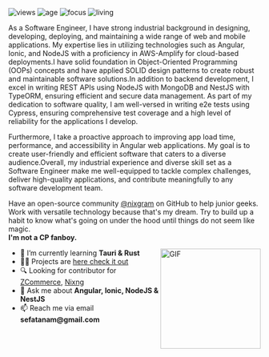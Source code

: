  
![views](https://komarev.com/ghpvc/?username=sefatanam&label=Profile%20views&color=0e75b6&style=flat)
![age](https://img.shields.io/badge/age-23-blueviolet)
![focus](https://img.shields.io/badge/focus-FullStack-critical)
![living](https://img.shields.io/badge/living-Dhaka-3c9)

As a Software Engineer, I have strong industrial background in designing, developing, deploying, and maintaining a wide range of web and mobile applications. My expertise lies in utilizing technologies such as Angular, Ionic, and NodeJS with a proficiency in AWS-Amplify for cloud-based deployments.I have solid foundation in Object-Oriented Programming (OOPs) concepts and have applied SOLID design patterns to create robust and maintainable software solutions.In addition to backend development, I excel in writing REST APIs using NodeJS with MongoDB and NestJS with TypeORM, ensuring efficient and secure data management. As part of my dedication to software quality, I am well-versed in writing e2e tests using Cypress, ensuring comprehensive test coverage and a high level of reliability for the applications I develop.

Furthermore, I take a proactive approach to improving app load time, performance, and accessibility in Angular web applications. My goal is to create user-friendly and efficient software that caters to a diverse audience.Overall, my industrial experience and diverse skill set as a Software Engineer make me well-equipped to tackle complex challenges, deliver high-quality applications, and contribute meaningfully to any software development team.

Have an open-source community [@nixgram](https://github.com/nixgram) on GitHub to help junior geeks. Work with versatile technology because that's my dream. Try to build up a habit to know what's going on under the hood until things do not seem like magic.<br> **I'm not a CP fanboy.**




 <img align="right" alt="GIF" height="200px" src="https://media.giphy.com/media/xTiTnvMb8gkmBvwFiM/giphy.gif"  />


- 🌱 I’m currently learning __Tauri & Rust__
- 👨‍💻 Projects are [here check it out](https://sefatanam.vercel.app/projects)
- 🔍 Looking for contributor for [ZCommerce](https://github.com/sefatanam/ZCommerce), [Nixng](https://github.com/nixgram)
- 💬 Ask me about __Angular, Ionic, NodeJS & NestJS__
- 📫 Reach me via email __sefatanam@gmail.com__

